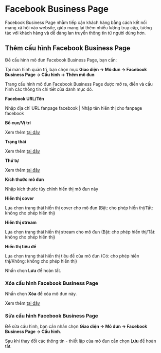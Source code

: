 # Facebook Business Page

Facebook Business Page nhằm tiếp cận khách hàng bằng cách kết nối mạng xã hội vào website, giúp mang lại thêm nhiều lượng truy cập, tương tác với khách hàng và dễ dàng lan truyền thông tin từ người dùng hơn.

## Thêm cấu hình Facebook Business Page
Để cấu hình mô đun Facebook Business Page, bạn cần:

Tại màn hình quản trị, bạn chọn mục **Giao diện -> Mô đun -> Facebook Business Page -> Cấu hình -> Thêm mô đun**

Trang cấu hình mô đun Facebook Business Page được mở ra, điền và cấu hình các thông tin chi tiết của danh mục đó.

**Facebook URL/Tên**

Nhập địa chỉ URL fanpage facebook | Nhập tên hiển thị cho fanpage facebook

**Bố cục/Vị trí**

Xem thêm [tại đây](https://pisale.osd.vn/docs/common/logic#b%E1%BB%91-c%E1%BB%A5c-v%C3%A0-v%E1%BB%8B-tr%C3%AD)

**Trạng thái**

Xem thêm [tại đây](https://pisale.osd.vn/docs/common/logic/#tr%E1%BA%A1ng-th%C3%A1i-v%C3%A0-xu%E1%BA%A5t-b%E1%BA%A3n)

**Thứ tự**

Xem thêm [tại đây](https://pisale.osd.vn/docs/common/logic#th%E1%BB%A9-t%E1%BB%B1-s%E1%BA%AFp-x%E1%BA%BFp-l%C3%A0-s%E1%BB%91-ch%E1%BB%89-%C4%91%E1%BB%8Bnh)

**Kích thước mô đun**

Nhập kích thước tùy chỉnh hiển thị mô đun này

**Hiển thị cover**

Lựa chọn trạng thái hiển thị cover cho mô đun (Bật: cho phép hiển thị/Tắt: không cho phép hiển thị)

**Hiển thị stream**

Lựa chọn trạng thái hiển thị stream cho mô đun (Bật: cho phép hiển thị/Tắt: không cho phép hiển thị)

**Hiển thị tiêu đề**

Lựa chọn trạng thái hiển thị tiêu đề của mô đun (Có: cho phép hiển thị/Không: không cho phép hiển thị)

Nhấn chọn **Lưu** để hoàn tất.

### Xóa cấu hình Facebook Business Page

Nhấn chọn **Xóa** để xóa mô đun này.

Xem thêm [tại đây](https://pisale.osd.vn/docs/common/logic#x%C3%B3a-c%C3%A1c-m%E1%BB%A5c-c%C3%A1c-th%C3%A0nh-ph%E1%BA%A7n-th%C3%B4ng-tin)

### Sửa cấu hình Facebook Business Page

Để sửa cấu hình, bạn cần nhấn chọn **Giao diện -> Mô đun -> Facebook Business Page -> Cấu hình**.

Sau khi thay đổi các thông tin - thiết lập của mô đun cần chọn **Lưu** để hoàn tất.
